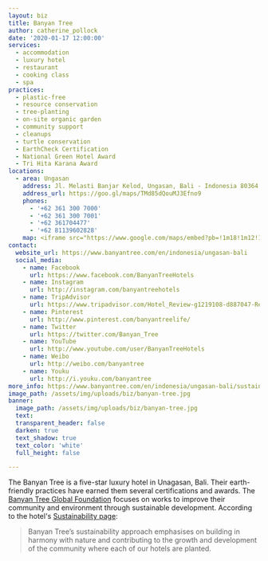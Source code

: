 ```yaml
---
layout: biz
title: Banyan Tree
author: catherine_pollock
date: '2020-01-17 12:00:00'
services:
  - accommodation
  - luxury hotel
  - restaurant
  - cooking class
  - spa
practices:
  - plastic-free
  - resource conservation
  - tree-planting
  - on-site organic garden
  - community support
  - cleanups
  - turtle conservation
  - EarthCheck Certification
  - National Green Hotel Award
  - Tri Hita Karana Award
locations:
  - area: Ungasan
    address: Jl. Melasti Banjar Kelod, Ungasan, Bali - Indonesia 80364
    address_url: https://goo.gl/maps/TMd85dQouMJ3Efno9
    phones:
      - '+62 361 300 7000'
      - '+62 361 300 7001'
      - '+62 361704477'
      - '+62 81139602828'
    map: <iframe src="https://www.google.com/maps/embed?pb=!1m18!1m12!1m3!1d3942.363807988442!2d115.15708231545243!3d-8.845679993648126!2m3!1f0!2f0!3f0!3m2!1i1024!2i768!4f13.1!3m3!1m2!1s0x2dd25b11fffcae07%3A0x7e5477c107cdd31d!2sBanyan%20Tree%20Ungasan%20Bali!5e0!3m2!1sen!2ses!4v1579351977371!5m2!1sen!2ses" width="600" height="450" frameborder="0" style="border:0;" allowfullscreen=""></iframe>
contact:
  website_url: https://www.banyantree.com/en/indonesia/ungasan-bali
  social_media:
    - name: Facebook
      url: https://www.facebook.com/BanyanTreeHotels
    - name: Instagram
      url: http://instagram.com/banyantreehotels
    - name: TripAdvisor
      url: https://www.tripadvisor.com/Hotel_Review-g1219108-d887047-Reviews-Banyan_Tree_Ungasan_Bali-Ungasan_Nusa_Dua_Peninsula_Bali.html?m=19905
    - name: Pinterest
      url: http://www.pinterest.com/banyantreelife/
    - name: Twitter
      url: https://twitter.com/Banyan_Tree
    - name: YouTube
      url: http://www.youtube.com/user/BanyanTreeHotels
    - name: Weibo
      url: http://weibo.com/banyantree
    - name: Youku
      url: http://i.youku.com/banyantree
more_info: https://www.banyantree.com/en/indonesia/ungasan-bali/sustainability
image_path: /assets/img/uploads/biz/banyan-tree.jpg
banner:
  image_path: /assets/img/uploads/biz/banyan-tree.jpg
  text:
  transparent_header: false
  darken: true
  text_shadow: true
  text_color: 'white'
  full_height: false

---
```

The Banyan Tree is a five-star luxury hotel in Unagasan, Bali. Their earth-friendly practices have earned them several certifications and awards. The [Banyan Tree Global Foundation](http://www.banyantreeglobalfoundation.com) focuses on works to improve their community and environment through sustainable development. According to the hotel's [Sustainability page](https://www.banyantree.com/en/indonesia/ungasan-bali/sustainability):

> Banyan Tree’s sustainability approach emphasises on building in harmony with nature and contributing to the growth and development of the community where each of our hotels are planted.

